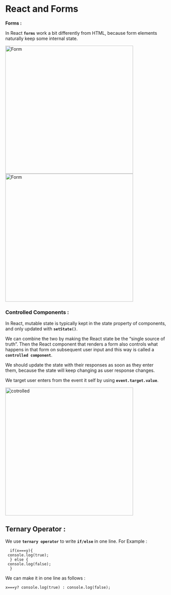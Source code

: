 # React and Forms
 **Forms :**

In React **`forms`** work a bit differently from HTML, because form elements naturally keep some internal state.

<img src="https://s1.o7planning.com/en/12145/images/25726059.gif" alt="Form" width="400"/>
<img src="https://uxdt.nic.in/wp-content/uploads/2020/02/loginform1_p-1.png" alt="Form" width="400"/>

### Controlled Components :
In React, mutable state is typically kept in the state property of components, and only updated with **`setState()`**.

We can combine the two by making the React state be the “single source of truth”. Then the React component that renders a form also controls what happens in that form on subsequent user input and this way is called a **`controlled component`**.

We should update the state with their responses as soon as they enter them, because the state will keep changing as user response changes.

We target user enters from the event it self by using **`event.target.value`**.

<img src="https://pbs.twimg.com/media/EKzwxZ4WkAAwjlw.jpg" alt="cotrolled" width="400"/>

## Ternary Operator :

We use **`ternary operator`** to write **`if/else`** in one line.
For Example :

```
  if(x===y){
 console.log(true);
  } else {
 console.log(false);
  }
```

We can make it in one line as follows :

```
x===y? console.log(true) : console.log(false);
```
